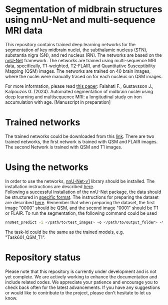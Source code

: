 # Segmentation of midbrain structures using nnU-Net and multi-sequence MRI data

This repository contains trained deep learning networks for the segmentation of key midbrain nuclei, the subthalamic nucleus (STN), substantia nigra (SN), and red nucleus (RN). The networks are based on the [nnU-Net](https://github.com/MIC-DKFZ/nnUNet/tree/nnunetv1) framework. 
The networks are trained using multi-sequence MRI data, specifically, T1-weighted, T2-FLAIR, and Quantitative Susceptibility Mapping (QSM) images. 
The networks are trained on 40 brain images, where the nuclei were manually traced on for each nucleus on QSM images.

For more information, please read [this paper]():
Falahati F., Gustavsson J., Kalpouzos G. (2024). Automated segmentation of midbrain nuclei using deep learning and multisequence MRI: a longitudinal study on iron accumulation with age. [Manuscript in preparation]

# Trained networks
The trained networks could be downloaded from this [link](https://1drv.ms/u/s!Ai108NIExicshy-jF9FlZvhL515W?e=2tEFvR).
There are two trained networks, the first network is trained with QSM and FLAIR images. The second Network is trained with QSM and T1 images. 

# Using the networks 
In order to use the networks, [nnU-Net-v1](https://github.com/MIC-DKFZ/nnUNet/tree/nnunetv1) library should be installed. 
The installation instructions are described [here](https://github.com/MIC-DKFZ/nnUNet/tree/nnunetv1#installation).   
Following a successful installation of the nnU-Net package, the data should be structured in [specific format](https://github.com/MIC-DKFZ/nnUNet/blob/nnunetv1/documentation/data_format_inference.md#data-format-for-inference). 
The instructions for preparing the dataset are described [here](https://github.com/MIC-DKFZ/nnUNet/tree/nnunetv1#dataset-conversion).
Remember that when preparing the dataset, the first image "0000" should be QSM, and the second image "0001" should be T1 or FLAIR.
To run the segmentation, the following command could be used 
```bash
nnUNet_predict -i </path/to/test_images> -o </path/to/output_folder> -tr nnUNetTrainerV2 -ctr nnUNetTrainerV2CascadeFullRes -m 3d_fullres -p nnUNetPlansv2.1 -t <task-id>
```
The task-id could be the same as the trained models, e.g. "Task601_QSM_T1".

# Repository status 
Please note that this repository is currently under development and is not yet complete. 
We are actively working to enhance the documentation and include related codes. 
We appreciate your patience and encourage you to check back often for the latest advancements. 
If you have any suggestions or would like to contribute to the project, please don't hesitate to let us know.
